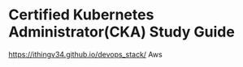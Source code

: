 # Certified Kubernetes Administrator(CKA) Study Guide
 
https://ithingv34.github.io/devops_stack/
Aws
